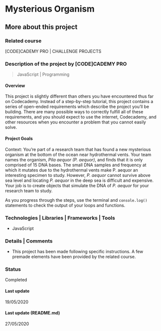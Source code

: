 # Mysterious Organism

## More about this project

### Related course
[CODE]CADEMY PRO | CHALLENGE PROJECTS

### Description of the project by [CODE]CADEMY PRO
> JavaScript | Programming

#### Overview
This project is slightly different than others you have encountered thus far on Codecademy. Instead of a step-by-step tutorial, this project contains a series of open-ended requirements which describe the project you’ll be building. There are many possible ways to correctly fulfill all of these requirements, and you should expect to use the internet, Codecademy, and other resources when you encounter a problem that you cannot easily solve. 

#### Project Goals
Context: You’re part of a research team that has found a new mysterious organism at the bottom of the ocean near hydrothermal vents. Your team names the organism, *Pila aequor (P. aequor)*, and finds that it is only comprised of 15 DNA bases. The small DNA samples and frequency at which it mutates due to the hydrothermal vents make P. aequor an interesting specimen to study. However, *P. aequor* cannot survive above sea level and locating *P. aequor* in the deep sea is difficult and expensive. Your job is to create objects that simulate the DNA of *P. aequor* for your research team to study.

As you progress through the steps, use the terminal and `console.log()` statements to check the output of your loops and functions. 
  
### Technologies | Libraries | Frameworks | Tools  
- JavaScript

### Details | Comments
- This project has been made following specific instructions. A few premade elements have been provided by the related course.

### Status
Completed

#### Last update
19/05/2020

#### Last update (README.md)
27/05/2020